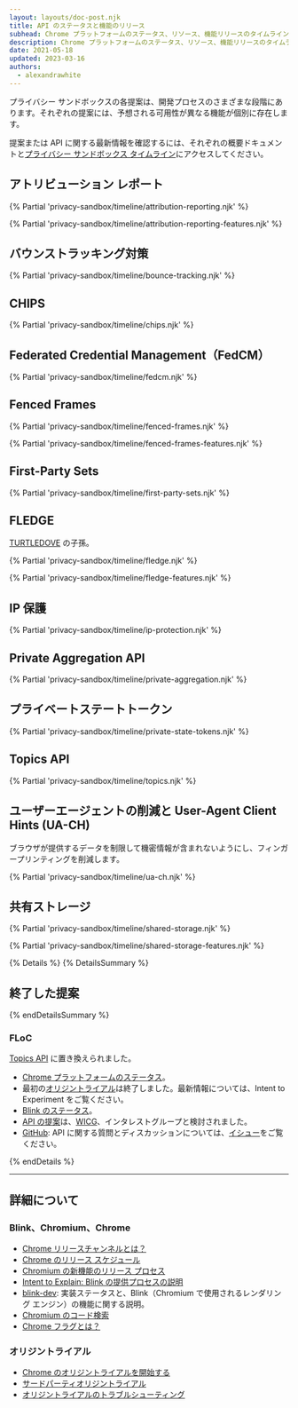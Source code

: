 ```yaml
---
layout: layouts/doc-post.njk
title: API のステータスと機能のリリース
subhead: Chrome プラットフォームのステータス、リソース、機能リリースのタイムラインをご覧ください。
description: Chrome プラットフォームのステータス、リソース、機能リリースのタイムラインをご覧ください。
date: 2021-05-18
updated: 2023-03-16
authors:
  - alexandrawhite
---
```


プライバシー サンドボックスの各提案は、開発プロセスのさまざまな段階にあります。それぞれの提案には、予想される可用性が異なる機能が個別に存在します。

提案または API に関する最新情報を確認するには、それぞれの概要ドキュメントと[プライバシー サンドボックス タイムライン](https://privacysandbox.com/open-web/)にアクセスしてください。

## アトリビューション レポート

{% Partial 'privacy-sandbox/timeline/attribution-reporting.njk' %}

{% Partial 'privacy-sandbox/timeline/attribution-reporting-features.njk' %}

## バウンストラッキング対策

{% Partial 'privacy-sandbox/timeline/bounce-tracking.njk' %}

## CHIPS

{% Partial 'privacy-sandbox/timeline/chips.njk' %}

## <a>Federated Credential Management（FedCM）</a>

{% Partial 'privacy-sandbox/timeline/fedcm.njk' %}

## Fenced Frames

{% Partial 'privacy-sandbox/timeline/fenced-frames.njk' %}

{% Partial 'privacy-sandbox/timeline/fenced-frames-features.njk' %}

## First-Party Sets

{% Partial 'privacy-sandbox/timeline/first-party-sets.njk' %}

## FLEDGE

[TURTLEDOVE](https://github.com/WICG/turtledove) の子孫。

{% Partial 'privacy-sandbox/timeline/fledge.njk' %}

{% Partial 'privacy-sandbox/timeline/fledge-features.njk' %}

## IP 保護

{% Partial 'privacy-sandbox/timeline/ip-protection.njk' %}

## Private Aggregation API

{% Partial 'privacy-sandbox/timeline/private-aggregation.njk' %}

## プライベートステートトークン

{% Partial 'privacy-sandbox/timeline/private-state-tokens.njk' %}

## Topics API

{% Partial 'privacy-sandbox/timeline/topics.njk' %}

## ユーザーエージェントの削減と User-Agent Client Hints (UA-CH)

ブラウザが提供するデータを制限して機密情報が含まれないようにし、フィンガープリンティングを削減します。

{% Partial 'privacy-sandbox/timeline/ua-ch.njk' %}

## 共有ストレージ

{% Partial 'privacy-sandbox/timeline/shared-storage.njk' %}

{% Partial 'privacy-sandbox/timeline/shared-storage-features.njk' %}

{% Details %} {% DetailsSummary %}

## 終了した提案

{% endDetailsSummary %}

### FLoC

[Topics API](#topics) に置き換えられました。

- [Chrome プラットフォームのステータス](https://www.chromestatus.com/features/5710139774468096)。
- 最初の[オリジントライアル](https://groups.google.com/a/chromium.org/g/blink-dev/c/MmijXrmwrJs)は終了しました。最新情報については、<a>Intent to Experiment</a> をご覧ください。
- [Blink のステータス](https://groups.google.com/a/chromium.org/g/blink-dev/search?q=floc)。
- [API の提案](https://github.com/WICG/floc)は、[WICG](https://www.w3.org/community/wicg/)、インタレストグループと検討されました。
- [GitHub](https://github.com/WICG/floc): API に関する質問とディスカッションについては、[イシュー](https://github.com/WICG/floc/issues)をご覧ください。

{% endDetails %}

---

## 詳細について

### Blink、Chromium、Chrome

- [Chrome リリースチャンネルとは？](/docs/web-platform/chrome-release-channels/)
- [Chrome のリリース スケジュール](https://www.chromestatus.com/features/schedule)
- [Chromium の新機能のリリース プロセス](https://www.chromium.org/blink/launching-features)
- [Intent to Explain: Blink の提供プロセスの説明](https://www.youtube.com/watch?time_continue=291&v=y3EZx_b-7tk)
- [blink-dev](https://groups.google.com/a/chromium.org/g/blink-dev/): 実装ステータスと、Blink（Chromium で使用されるレンダリング エンジン）の機能に関する説明。
- [Chromium のコード検索](https://source.chromium.org/)
- [Chrome フラグとは？](/docs/web-platform/chrome-flags/)

### オリジントライアル

- [Chrome のオリジントライアルを開始する](/docs/web-platform/origin-trials/)
- [サードパーティオリジントライアル](/docs/web-platform/third-party-origin-trials/)
- [オリジントライアルのトラブルシューティング](/docs/web-platform/origin-trial-troubleshooting/)
